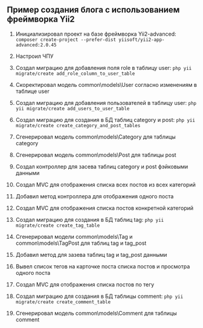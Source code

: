 ## Пример создания блога с использованием фреймворка Yii2

1.  Инициализировал проект на базе фреймворка Yii2-advanced: `composer create-project --prefer-dist yiisoft/yii2-app-advanced:2.0.45`

2.  Настроил ЧПУ

3.  Создал миграцию для добавления поля role в таблицу user: `php yii migrate/create add_role_column_to_user_table`

4.  Скоректировал модель common\models\User согласно изменениям в таблице user

5.  Создал миграцию для добавления пользователей в таблицу user: `php yii migrate/create add_users_to_user_table`

6.  Создал миграцию для создания в БД таблиц category и post: `php yii migrate/create create_category_and_post_tables`

7.  Сгенерировал модель common\models\Category для таблицы category

8.  Сгенерировал модель common\models\Post для таблицы post

9.  Создал контроллер для засева таблиц category и post фэйковыми данными

10. Создал MVC для отображения списка всех постов из всех категорий

11. Добавил метод контроллера для отображения одного поста

12. Создал MVC для отображения списка постов конкретной категорий

13. Создал миграцию для создания в БД таблиц tag: `php yii migrate/create create_tag_table`

14. Сгенерировал модели common\models\Tag и common\models\TagPost для таблиц tag и tag_post

15. Добавил метод для зазева таблиц tag и tag_post данными

16. Вывел список тегов на карточке поста списка постов и просмотра одного поста

17. Создал MVC для отображения списка постов по тегу

18. Создал миграцию для создания в БД таблицы comment: `php yii migrate/create create_comment_table`

19. Сгенерировал модель common\models\Comment для таблицы comment

